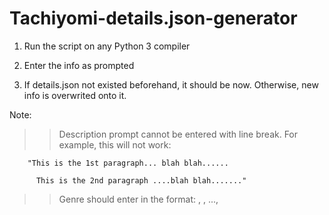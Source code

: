 # Tachiyomi-details.json-generator

1. Run the script on any Python 3 compiler

2. Enter the info as prompted

3. If details.json not existed beforehand, it should be now. Otherwise, new info is overwrited onto it.

Note:
  >> Description prompt cannot be entered with line break.
      For example, this will not work:
      
        "This is the 1st paragraph... blah blah......
      
          This is the 2nd paragraph ....blah blah......."
  >> Genre should enter in the format:
        <genre1>, <genre2>, ..., <genreN>
